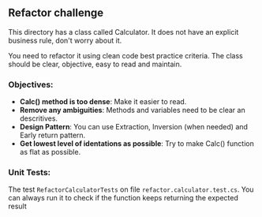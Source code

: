 ## Refactor challenge

This directory has a class called Calculator. It does not have an explicit business rule, don't worry about it.

You need to refactor it using clean code best practice criteria. The class should be clear, objective, easy to read and maintain.

### Objectives:

- **Calc() method is too dense**: Make it easier to read.
- **Remove any ambiguities**: Methods and variables need to be clear an descritives.
- **Design Pattern**: You can use Extraction, Inversion (when needed) and Early return pattern.
- **Get lowest level of identations as possible**: Try to make Calc() function as flat as possible.

### Unit Tests:
The test `RefactorCalculatorTests` on file `refactor.calculator.test.cs`. You can always run it to check if the function keeps returning the expected result
